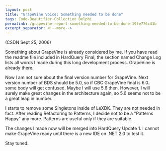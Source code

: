 ```yaml
---
layout: post
title: "GrapeVine Voice: Something needed to be done"
tags: Code-Beautifier-Collection Delphi
permalink: /grapevine-report-something-needed-to-be-done-19fe776c41b
excerpt_separator: <!--more-->
---
```

(CSDN Sept 25, 2006)

Something about GrapeVine is already considered by me. If you have read the readme file included in HardQuery Final, the section named Change Log lists all words I made during this long development process. GrapeVine is already there.

Now I am not sure about the final version number for GrapeVine. Next version number of BDS should be 5.0, so if CBC GrapeVine final is 6.0.*.* some body will get confused. Maybe I will use 5.6 then. However, I will surely make great changes in the architecture again, so 5.6 seems not to be a great leap in number.

I starts to remove some Singletons inside of LeXDK. They are not needed in fact. After reading Refactoring to Patterns, I decide not to be a "Patterns Happy" any more. Patterns are useful only if they are suitable.

The changes I made now will be merged into HardQuery Update 1. I cannot make GrapeVine ready until there is a new IDE on .NET 2.0 to test it.

Stay tuned.
<!--more-->